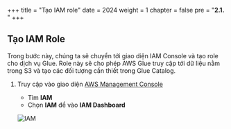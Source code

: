 +++
title = "Tạo IAM role"
date = 2024
weight = 1
chapter = false
pre = "<b>2.1. </b>"
+++

## Tạo IAM Role

Trong bước này, chúng ta sẽ chuyển tới giao diện IAM Console và tạo role cho dịch vụ Glue. Role này sẽ cho phép AWS Glue truy cập tới dữ liệu nằm trong S3 và tạo các đối tượng cần thiết trong Glue Catalog.

1. Truy cập vào giao diện [AWS Management Console](https://aws.amazon.com/console/)

   - Tìm **IAM**
   - Chọn **IAM** để vào **IAM Dashboard**

   ![IAM](/images/1/iam-service.png)
